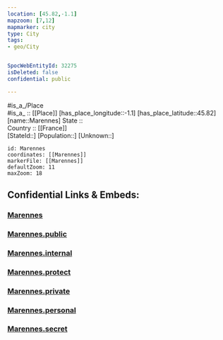 ```yaml
---
location: [45.82,-1.1] 
mapzoom: [7,12] 
mapmarker: city 
type: City
tags:
- geo/City


SpocWebEntityId: 32275
isDeleted: false
confidential: public

---
```

#is_a_/Place  
#is_a_ :: [[Place]] 
[has_place_longitude::-1.1] 
[has_place_latitude::45.82] 
[name::Marennes] 
State ::  
Country :: [[France]]  
[StateId::] 
[Population::] 
[Unknown::] 


```leaflet
id: Marennes
coordinates: [[Marennes]] 
markerFile: [[Marennes]] 
defaultZoom: 11 
maxZoom: 18
```


## Confidential Links & Embeds: 

### [Marennes](/_Standards/Earth/Continent/Europe/Europe~West/France/regions~France/Nouvelle-Aquitaine/departments~Aquitaine/Charente-Maritime/communes~Charente-Maritime/Rochefort/cities~Rochefort/Marennes.md) 

### [Marennes.public](/_public/Earth/Continent/Europe/Europe~West/France/regions~France/Nouvelle-Aquitaine/departments~Aquitaine/Charente-Maritime/communes~Charente-Maritime/Rochefort/cities~Rochefort/Marennes.public.md) 

### [Marennes.internal](/_internal/Earth/Continent/Europe/Europe~West/France/regions~France/Nouvelle-Aquitaine/departments~Aquitaine/Charente-Maritime/communes~Charente-Maritime/Rochefort/cities~Rochefort/Marennes.internal.md) 

### [Marennes.protect](/_protect/Earth/Continent/Europe/Europe~West/France/regions~France/Nouvelle-Aquitaine/departments~Aquitaine/Charente-Maritime/communes~Charente-Maritime/Rochefort/cities~Rochefort/Marennes.protect.md) 

### [Marennes.private](/_private/Earth/Continent/Europe/Europe~West/France/regions~France/Nouvelle-Aquitaine/departments~Aquitaine/Charente-Maritime/communes~Charente-Maritime/Rochefort/cities~Rochefort/Marennes.private.md) 

### [Marennes.personal](/_personal/Earth/Continent/Europe/Europe~West/France/regions~France/Nouvelle-Aquitaine/departments~Aquitaine/Charente-Maritime/communes~Charente-Maritime/Rochefort/cities~Rochefort/Marennes.personal.md) 

### [Marennes.secret](/_secret/Earth/Continent/Europe/Europe~West/France/regions~France/Nouvelle-Aquitaine/departments~Aquitaine/Charente-Maritime/communes~Charente-Maritime/Rochefort/cities~Rochefort/Marennes.secret.md)

